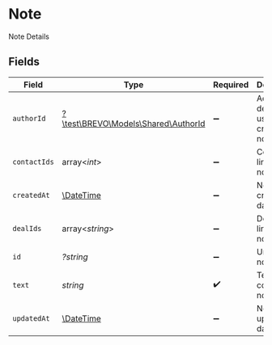 # Note

Note Details


## Fields

| Field                                                                  | Type                                                                   | Required                                                               | Description                                                            | Example                                                                |
| ---------------------------------------------------------------------- | ---------------------------------------------------------------------- | ---------------------------------------------------------------------- | ---------------------------------------------------------------------- | ---------------------------------------------------------------------- |
| `authorId`                                                             | [?\test\BREVO\Models\Shared\AuthorId](../../Models/Shared/AuthorId.md) | :heavy_minus_sign:                                                     | Account details of user which created the note                         |                                                                        |
| `contactIds`                                                           | array<*int*>                                                           | :heavy_minus_sign:                                                     | Contact ids linked to a note                                           | 247,1,2                                                                |
| `createdAt`                                                            | [\DateTime](https://www.php.net/manual/en/class.datetime.php)          | :heavy_minus_sign:                                                     | Note created date/time                                                 | 2017-05-01T17:05:03.000Z                                               |
| `dealIds`                                                              | array<*string*>                                                        | :heavy_minus_sign:                                                     | Deal ids linked to a note                                              | 61a5ce58c5d4795761045990,61a5ce58c5d4795761045991                      |
| `id`                                                                   | *?string*                                                              | :heavy_minus_sign:                                                     | Unique note Id                                                         | 61a5cd07ca1347c82306ad09                                               |
| `text`                                                                 | *string*                                                               | :heavy_check_mark:                                                     | Text content of a note                                                 | In communication with client for resolution of queries.                |
| `updatedAt`                                                            | [\DateTime](https://www.php.net/manual/en/class.datetime.php)          | :heavy_minus_sign:                                                     | Note updated date/time                                                 | 2017-05-01T17:05:03.000Z                                               |